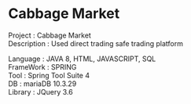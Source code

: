 # Cabbage Market

Project : Cabbage Market<br>
Description : Used direct trading safe trading platform

Language : JAVA 8, HTML, JAVASCRIPT, SQL <br>
FrameWork : SPRING <br>
Tool : Spring Tool Suite 4 <br>
DB : mariaDB 10.3.29<br>
Library : JQuery 3.6<br>

